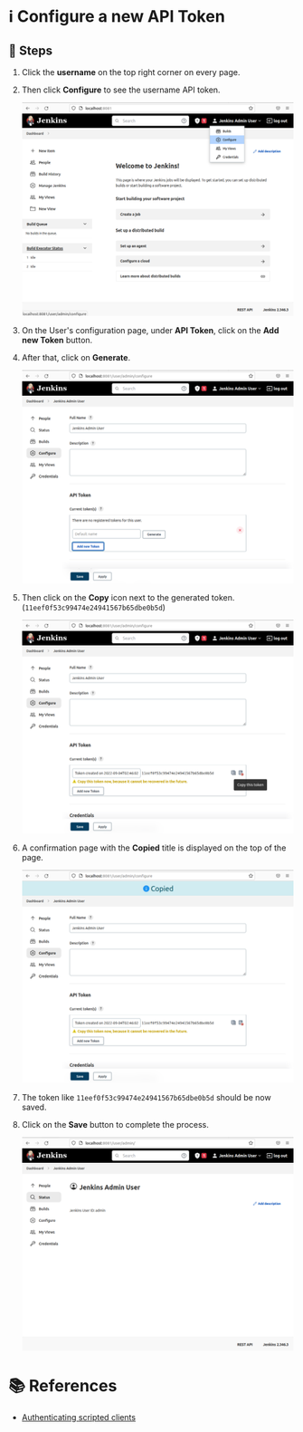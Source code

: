# :information_source: Configure a new API Token
## :paw_prints: Steps
1. Click the **username** on the top right corner on every page.
2. Then click **Configure** to see the username API token.
   
   ![1](images/jenkins_configure_token_01.png)

3. On the User's configuration page, under **API Token**, click on the **Add new Token** button.
4. After that, click on **Generate**.
   
   ![2](images/jenkins_configure_token_02.png)

5. Then click on the **Copy** icon next to the generated token. (`11eef0f53c99474e24941567b65dbe0b5d`)
   
   ![3](images/jenkins_configure_token_03.png)

6. A confirmation page with the **Copied** title is displayed on the top of the page.

   ![4](images/jenkins_configure_token_04.png)

7. The token like `11eef0f53c99474e24941567b65dbe0b5d` should be now saved.
8. Click on the **Save** button to complete the process.

   ![5](images/jenkins_configure_token_05.png)

# :books: References
- [Authenticating scripted clients](https://www.jenkins.io/doc/book/system-administration/authenticating-scripted-clients/)